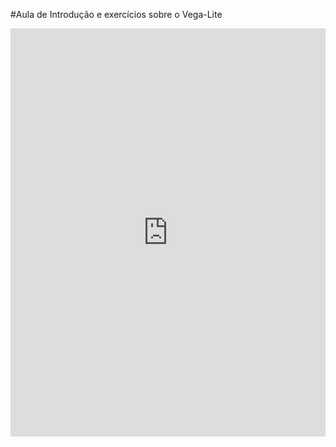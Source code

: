 #Aula de Introdução e exercícios sobre o Vega-Lite
<iframe width="100%" height="653" frameborder="0"
  src="https://observablehq.com/embed/@enriquesoueuoi/vega-lite-api-exercicios?cells=barChart%2CscatterPlot"></iframe>
